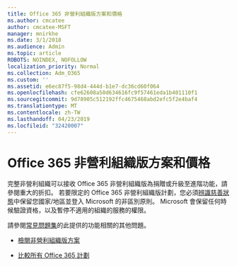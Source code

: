 ```yaml
---
title: Office 365 非營利組織版方案和價格
ms.author: cmcatee
author: cmcatee-MSFT
manager: mnirkhe
ms.date: 3/1/2018
ms.audience: Admin
ms.topic: article
ROBOTS: NOINDEX, NOFOLLOW
localization_priority: Normal
ms.collection: Adm_O365
ms.custom: ''
ms.assetid: e6ec87f5-98d4-444d-b1e7-dc36cd60f064
ms.openlocfilehash: cfe62608a50d634616fc9f57461eda1b401110f1
ms.sourcegitcommit: 9d78905c512192ffc4675468abd2efc5f2e4baf4
ms.translationtype: MT
ms.contentlocale: zh-TW
ms.lasthandoff: 04/23/2019
ms.locfileid: "32420007"
---
```

# <a name="office-365-for-nonprofit-plans-and-pricing"></a>Office 365 非營利組織版方案和價格

完整非營利組織可以接收 Office 365 非營利組織版為捐贈或升級至進階功能，請參閱重大的折扣。 若要限定的 Office 365 非營利組織版計劃，您必須[辨識慈善狀態](https://go.microsoft.com/fwlink/p/?LinkID=330253)中保留您國家/地區並登入 Microsoft 的非區別原則。 Microsoft 會保留任何時候驗證資格，以及暫停不適用的組織的服務的權限。 
  
請參閱[常見問題集](https://products.office.com/nonprofit/office-365-nonprofit)的此提供的功能相關的其他問題。 
  
- [檢閱非營利組織版方案](https://products.office.com/nonprofit/office-365-nonprofit-plans-and-pricing?tab=1)
    
- [比較所有 Office 365 計劃](https://products.office.com/business/compare-more-office-365-for-business-plans)
    

